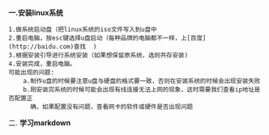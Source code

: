 **一.安装linux系统**  

    1.做系统启动盘（把linux系统的iso文件写入到u盘中  
    2.重启电脑，按esc键选择u盘启动（每种品牌的电脑都不一样，上[百度](http://baidu.com)查找  )
    3.根据安装引导进行系统安装（如果想保留原系统，选则共存安装)
    4.安装完成，重启电脑。
    可能出现的问题:
        a.制作u盘的时候要注意u盘与硬盘的格式要一致，否则在安装系统的时候会出现安装失败 
        b.刚安装完系统的时候可能会出现有线连接无法上网的现象，这时需要我们查看ip地址是否配置正
          确，如果配置没有问题，查看网卡的软件或硬件是否出现问题 

二.   **学习markdown**

